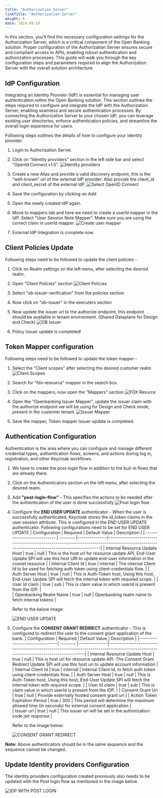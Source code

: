```yaml
---
title: "Authorization Server"
linkTitle: "Authorization Server"
weight: 6
date: 2024-09-10
---
```


In this section, you’ll find the necessary configuration settings for the Authorization Server, which is a critical component of the Open Banking solution. Proper configuration of the Authorization Server ensures secure and compliant access to APIs, enabling robust authentication and authorization processes. This guide will walk you through the key configuration steps and parameters required to align the Authorization Server with the overall solution architecture.

## IdP Configuration

Integrating an Identity Provider (IdP) is essential for managing user authentication within the Open Banking solution. This section outlines the steps required to configure and integrate the IdP with the Authorization Server, enabling seamless and secure authentication processes. By connecting the Authorization Server to your chosen IdP, you can leverage existing user directories, enforce authentication policies, and streamline the overall login experience for users.

Following steps outlines the details of how to configure your identity provider.

1. Login to Authorization Server.
2. Click on “Identity providers” section in the left side bar and select “OpenId Connect v1.0”.
   ![Identity providers](/Images/AS-IdPs.png) 

3. Create a new Alias and provide a valid discovery endpoint, this is the “well-known” url of the external IdP provider. Also provide the client_id and client_secret of the external IdP.
   ![Select OpenID Connect](/Images/AS-Configure-IdP.png)

4. Save the configuration by clicking on *Add*.
5. Open the newly created IdP again.
6. Move to mappers tab and here we need to create a userId mapper in the IdP. Select “User Session Note Mapper”. Make sure you are using the correct claim in userId mapper.
   ![Create user mapper](/Images/AS-IdP-User-Mapper.png)
7. External IdP Integration is complete now.

## Client Policies Update 
Following steps need to be followed to update the client policies - 

1. Click on Realm settings  on the left menu, after selecting the desired realm.
2. Open "Client Policies" section
   ![Client Policies](/Images/client-policies.png)

3. Select "ob-issuer-verification"  from the policies section
4. Now click on "ob-issuer" in the executers section 
5. Now update the issuer url to the authorize endpoint, this endpoint should be available in tenant environment. (Shared Dataplane for Design and Check)
   ![OB Issuer](/Images/ob-issuer.png)

6. Policy Issuer update is completed!

## Token Mapper configuration

Following steps need to be followed to update the token mapper -
1. Select the "Client scopes" after selecting the desired customer realm
![Client Scopes](/Images/client-scopes.png)

2. Search for "fdx-resource" mapper in the search box.
3. Click on the mappers, now open the "Mappers" section 
![FDX Resurce ](/Images/fdx-resource.png)

4. Open the "Openbanking Issuer Mapper", update the issuer claim with the authorize endpoint we will be using for Design and Check mode, present in the customer tenant.
![Issuer Mapper ](/Images/mapper.png)
 
5. Save the mapper, Token mapper Issuer update is completed.

## Authentication Configuration 

Authentication is the area where you can configure and manage different credential types, authentication flows, screens, and actions during log in, registration, and other Keycloak workflows.
1. We have to create the post-login flow in addition to the buil-in flows that are already there. 
2. Click on the Authenticators section on the left menu, after selecting the desired realm.
3. Add **"post-login-flow"** - This specifies the actions to be needed after the authentication of the user is done successfully
   ![Post login flow](/Images/post-login-flow.png)

4. Configure the **END USER UPDATE** authenticator - When the user is successfully authenticated, Keycloak stores the id_token claims in the user session attribute. This is configured in the END USER UPDATE authenticator. Following configurations need to be set for END USER UPDATE
| Configuration                | Required | Default Value | Description                                                                                                                                    |
| ---------------------------- | -------- |---------------|------------------------------------------------------------------------------------------------------------------------------------------------|
| Internal Resource Update Host | true     | null          | This is the host url for resource update API, End-User Update SPI will use this host URI to update end-user information in the cosnet resource |
| Internal Client Id           | true     | internal      | The internal Client Id to be used for fetching auth token using client-credentials flow.                                                       |
| Auth Server Host             | true     | null          | This is Auth-Token host, Using this host, End-User Update SPI will fetch the internal token with required scope.                               |
| User Id claim                | true     | sub           | This is claim value in which userId is present from the IDP.                                                                                   |          
| Openbanking Realm Name       | true     | null          | Openbanking realm name to fetch internal tokens                                                                                                |

   Refer to the below image:

   ![END USER UPDATE ](/Images/end-user-update.png)

5. Configure the **CONSENT GRANT REDIRECT** authenticator - This is configured to redirect the user to the consent grant application of the bank.
| Configuration                  | Required | Default Value | Description                                                                                                                            |
|--------------------------------| -------- |---------------|----------------------------------------------------------------------------------------------------------------------------------------|
| Internal Resource Update Host  | true     | null          | This is host url for resource update API. The Consent Grant Redirect Update SPI will use this host uri to update account information   |
| Internal Client Id             | true     | internal      | Internal Client Id, to fetch auth token using client-credentials flow.                                                                 |
| Auth Server Host               | true     | null          | This is Auth-Token host, Using this host, End-User Update SPI will fetch the internal token with required scope.                       |
| User Id claim                  | true     | sub           | This is claim value in which userId is present from the IDP.                                                                           |
| Consent Grant Uri              | true     | null          | Provide externally hosted consent grant url                                                                                            |
| Action Token Expiration Period | true     | 300           | This period will determine the maximum allowed time (in seconds) for external consent application                                      |      
| Issuer url                     | true     | null          | This issuer url will be set in the authorization code jwt response                                                                     |

   Refer to the image below:

   ![CONSENT GRANT REDIRECT](/Images/consent-grant-redirect.png)

**Note:** Above authenticators should be in the same sequence and the sequence cannot be changed.

## Update Identity providers Configuration 

The identity providers configuration created previously also needs to be updated with the Post login flow as mentioned in the image below.

![IDP WITH POST LOGIN](/Images/post-login-identity-provider.png)